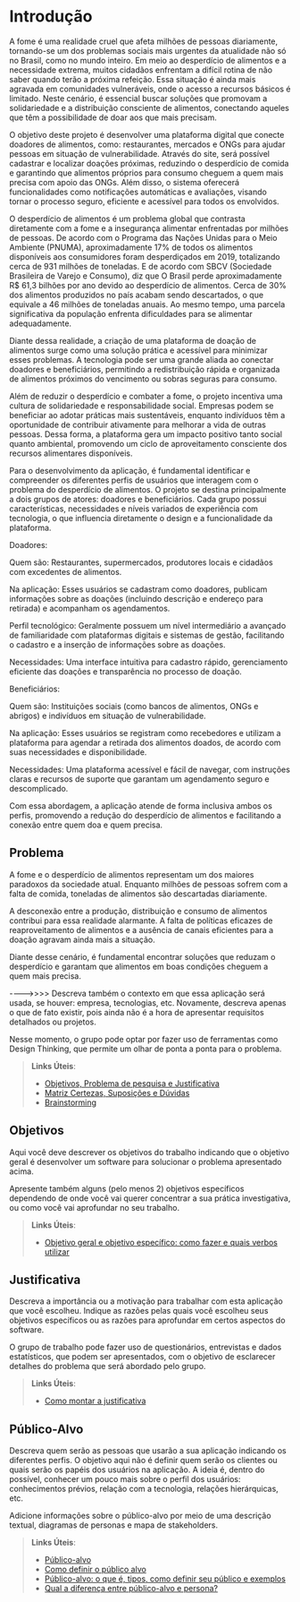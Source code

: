 # Introdução

A fome é uma realidade cruel que afeta milhões de pessoas diariamente, tornando-se um dos problemas sociais mais urgentes da atualidade não só no Brasil, como no mundo inteiro. Em meio ao desperdício de alimentos e a necessidade extrema, muitos cidadãos enfrentam a difícil rotina de não saber quando terão a próxima refeição. Essa situação é ainda mais agravada em comunidades vulneráveis, onde o acesso a recursos básicos é limitado. Neste cenário, é essencial buscar soluções que promovam a solidariedade e a distribuição consciente de alimentos, conectando aqueles que têm a possibilidade de doar aos que mais precisam.  

O objetivo deste projeto é desenvolver uma plataforma digital que conecte doadores de alimentos, como: restaurantes, mercados e ONGs para ajudar pessoas em situação de vulnerabilidade. Através do site, será possível cadastrar e localizar doações próximas, reduzindo o desperdício de comida e garantindo que alimentos próprios para consumo cheguem a quem mais precisa com apoio das ONGs. Além disso, o sistema oferecerá funcionalidades como notificações automáticas e avaliações, visando tornar o processo seguro, eficiente e acessível para todos os envolvidos. 

O desperdício de alimentos é um problema global que contrasta diretamente com a fome e a insegurança alimentar enfrentadas por milhões de pessoas. De acordo com o Programa das Nações Unidas para o Meio Ambiente (PNUMA), aproximadamente 17% de todos os alimentos disponíveis aos consumidores foram desperdiçados em 2019, totalizando cerca de 931 milhões de toneladas. E de acordo com SBCV (Sociedade Brasileira de Varejo e Consumo), diz que O Brasil perde aproximadamente R$ 61,3 bilhões por ano devido ao desperdício de alimentos. Cerca de 30% dos alimentos produzidos no país acabam sendo descartados, o que equivale a 46 milhões de toneladas anuais. Ao mesmo tempo, uma parcela significativa da população enfrenta dificuldades para se alimentar adequadamente. 

  Diante dessa realidade, a criação de uma plataforma de doação de alimentos surge como uma solução prática e acessível para minimizar esses problemas. A tecnologia pode ser uma grande aliada ao conectar doadores e beneficiários, permitindo a redistribuição rápida e organizada de alimentos próximos do vencimento ou sobras seguras para consumo. 

  Além de reduzir o desperdício e combater a fome, o projeto incentiva uma cultura de solidariedade e responsabilidade social. Empresas podem se beneficiar ao adotar práticas mais sustentáveis, enquanto indivíduos têm a oportunidade de contribuir ativamente para melhorar a vida de outras pessoas. Dessa forma, a plataforma gera um impacto positivo tanto social quanto ambiental, promovendo um ciclo de aproveitamento consciente dos recursos alimentares disponíveis. 
  
  Para o desenvolvimento da aplicação, é fundamental identificar e compreender os diferentes perfis de usuários que interagem com o problema do desperdício de alimentos. O projeto se destina principalmente a dois grupos de atores: doadores e beneficiários. Cada grupo possui características, necessidades e níveis variados de experiência com tecnologia, o que influencia diretamente o design e a funcionalidade da plataforma. 

 Doadores: 

Quem são: Restaurantes, supermercados, produtores locais e cidadãos com excedentes de alimentos. 

Na aplicação: Esses usuários se cadastram como doadores, publicam informações sobre as doações (incluindo descrição e endereço para retirada) e acompanham os agendamentos. 

Perfil tecnológico: Geralmente possuem um nível intermediário a avançado de familiaridade com plataformas digitais e sistemas de gestão, facilitando o cadastro e a inserção de informações sobre as doações. 

Necessidades: Uma interface intuitiva para cadastro rápido, gerenciamento eficiente das doações e transparência no processo de doação. 

Beneficiários: 

Quem são: Instituições sociais (como bancos de alimentos, ONGs e abrigos) e indivíduos em situação de vulnerabilidade. 

Na aplicação: Esses usuários se registram como recebedores e utilizam a plataforma para agendar a retirada dos alimentos doados, de acordo com suas necessidades e disponibilidade. 

Necessidades: Uma plataforma acessível e fácil de navegar, com instruções claras e recursos de suporte que garantam um agendamento seguro e descomplicado. 

 Com essa abordagem, a aplicação atende de forma inclusiva ambos os perfis, promovendo a redução do desperdício de alimentos e facilitando a conexão entre quem doa e quem precisa. 
  

## Problema
A fome e o desperdício de alimentos representam um dos maiores paradoxos da sociedade atual. Enquanto milhões de pessoas sofrem com a falta de comida, toneladas de alimentos são descartadas diariamente.

A desconexão entre a produção, distribuição e consumo de alimentos contribui para essa realidade alarmante. A falta de políticas eficazes de reaproveitamento de alimentos e a ausência de canais eficientes para a doação agravam ainda mais a situação.

Diante desse cenário, é fundamental encontrar soluções que reduzam o desperdício e garantam que alimentos em boas condições cheguem a quem mais precisa.

---->>>> Descreva também o contexto em que essa aplicação será usada, se  houver: empresa, tecnologias, etc. Novamente, descreva apenas o que de  fato existir, pois ainda não é a hora de apresentar requisitos  detalhados ou projetos.

Nesse momento, o grupo pode optar por fazer uso  de ferramentas como Design Thinking, que permite um olhar de ponta a ponta para o problema.

> **Links Úteis**:
> - [Objetivos, Problema de pesquisa e Justificativa](https://medium.com/@versioparole/objetivos-problema-de-pesquisa-e-justificativa-c98c8233b9c3)
> - [Matriz Certezas, Suposições e Dúvidas](https://medium.com/educa%C3%A7%C3%A3o-fora-da-caixa/matriz-certezas-suposi%C3%A7%C3%B5es-e-d%C3%BAvidas-fa2263633655)
> - [Brainstorming](https://www.euax.com.br/2018/09/brainstorming/)

## Objetivos

Aqui você deve descrever os objetivos do trabalho indicando que o objetivo geral é desenvolver um software para solucionar o problema apresentado acima. 

Apresente também alguns (pelo menos 2) objetivos específicos dependendo de onde você vai querer concentrar a sua prática investigativa, ou como você vai aprofundar no seu trabalho.
 
> **Links Úteis**:
> - [Objetivo geral e objetivo específico: como fazer e quais verbos utilizar](https://blog.mettzer.com/diferenca-entre-objetivo-geral-e-objetivo-especifico/)

## Justificativa

Descreva a importância ou a motivação para trabalhar com esta aplicação que você escolheu. Indique as razões pelas quais você escolheu seus objetivos específicos ou as razões para aprofundar em certos aspectos do software.

O grupo de trabalho pode fazer uso de questionários, entrevistas e dados estatísticos, que podem ser apresentados, com o objetivo de esclarecer detalhes do problema que será abordado pelo grupo.

> **Links Úteis**:
> - [Como montar a justificativa](https://guiadamonografia.com.br/como-montar-justificativa-do-tcc/)

## Público-Alvo

Descreva quem serão as pessoas que usarão a sua aplicação indicando os diferentes perfis. O objetivo aqui não é definir quem serão os clientes ou quais serão os papéis dos usuários na aplicação. A ideia é, dentro do possível, conhecer um pouco mais sobre o perfil dos usuários: conhecimentos prévios, relação com a tecnologia, relações
hierárquicas, etc.

Adicione informações sobre o público-alvo por meio de uma descrição textual, diagramas de personas e mapa de stakeholders.

> **Links Úteis**:
> - [Público-alvo](https://blog.hotmart.com/pt-br/publico-alvo/)
> - [Como definir o público alvo](https://exame.com/pme/5-dicas-essenciais-para-definir-o-publico-alvo-do-seu-negocio/)
> - [Público-alvo: o que é, tipos, como definir seu público e exemplos](https://klickpages.com.br/blog/publico-alvo-o-que-e/)
> - [Qual a diferença entre público-alvo e persona?](https://rockcontent.com/blog/diferenca-publico-alvo-e-persona/)

